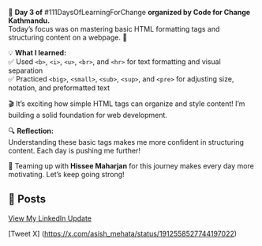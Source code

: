 🚀 **Day 3 of** #111DaysOfLearningForChange **organized by Code for Change Kathmandu.**  
Today’s focus was on mastering basic HTML formatting tags and structuring content on a webpage. 🙌

💡 **What I learned:**  
✅ Used `<b>`, `<i>`, `<u>`, `<br>`, and `<hr>` for text formatting and visual separation  
✅ Practiced `<big>`, `<small>`, `<sub>`, `<sup>`, and `<pre>` for adjusting size, notation, and preformatted text

🎬 It’s exciting how simple HTML tags can organize and style content! I’m building a solid foundation for web development. 

🔍 **Reflection:**  
Understanding these basic tags makes me more confident in structuring content. Each day is pushing me further!

👥 Teaming up with **Hissee Maharjan** for this journey makes every day more motivating. Let’s keep going strong!

## 🔗 Posts

[View My LinkedIn Update](https://www.linkedin.com/posts/asishmehata48_111daysoflearningforchange-codeforchange-activity-7318320359022256130-015Y) 

[Tweet X] (https://x.com/asish_mehata/status/1912558527744197022)

